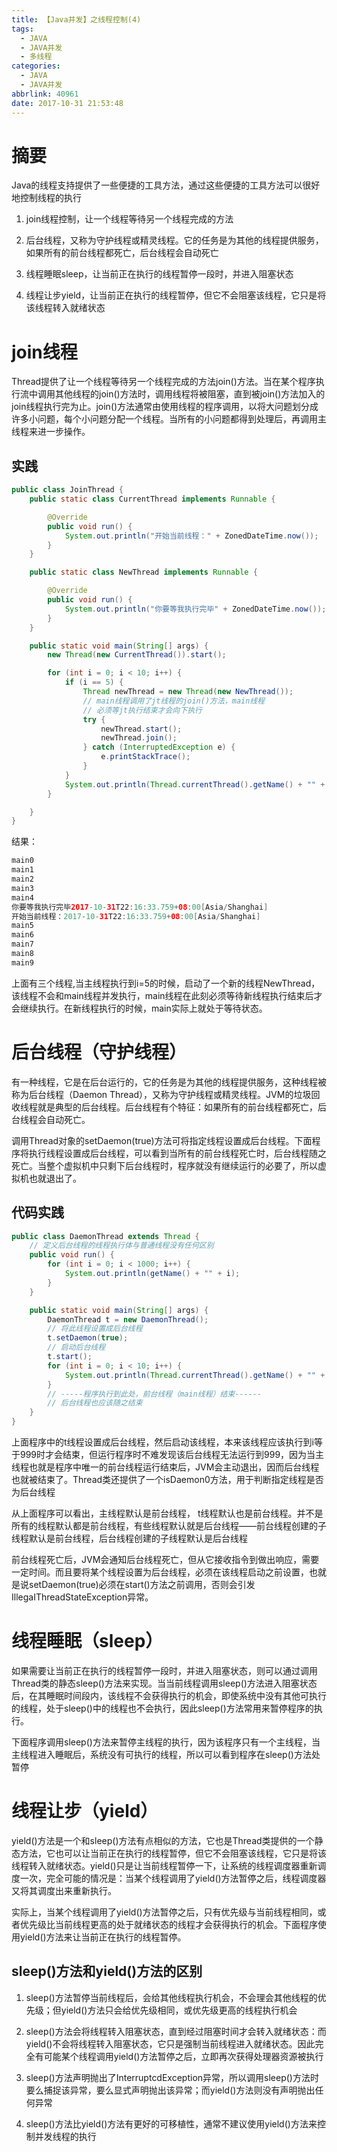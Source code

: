 ```yaml
---
title: 【Java并发】之线程控制(4)
tags:
  - JAVA
  - JAVA并发
  - 多线程
categories:
  - JAVA
  - JAVA并发
abbrlink: 40961
date: 2017-10-31 21:53:48
---
```

# 摘要

Java的线程支持提供了一些便捷的工具方法，通过这些便捷的工具方法可以很好地控制线程的执行

1. join线程控制，让一个线程等待另一个线程完成的方法

2. 后台线程，又称为守护线程或精灵线程。它的任务是为其他的线程提供服务，如果所有的前台线程都死亡，后台线程会自动死亡

3. 线程睡眠sleep，让当前正在执行的线程暂停一段时，并进入阻塞状态

4. 线程让步yield，让当前正在执行的线程暂停，但它不会阻塞该线程，它只是将该线程转入就绪状态

<!-- more -->

# join线程

Thread提供了让一个线程等待另一个线程完成的方法join()方法。当在某个程序执行流中调用其他线程的join()方法时，调用线程将被阻塞，直到被join()方法加入的join线程执行完为止。join()方法通常由使用线程的程序调用，以将大问题划分成许多小问题，每个小问题分配一个线程。当所有的小问题都得到处理后，再调用主线程来进一步操作。

## 实践
```java
public class JoinThread {
	public static class CurrentThread implements Runnable {

		@Override
		public void run() {
			System.out.println("开始当前线程：" + ZonedDateTime.now());
		}
	}

	public static class NewThread implements Runnable {

		@Override
		public void run() {
			System.out.println("你要等我执行完毕" + ZonedDateTime.now());
		}
	}

	public static void main(String[] args) {
		new Thread(new CurrentThread()).start();

		for (int i = 0; i < 10; i++) {
			if (i == 5) {
				Thread newThread = new Thread(new NewThread());
				// main线程调用了jt线程的join()方法，main线程
				// 必须等jt执行结束才会向下执行
				try {
					newThread.start();
					newThread.join();
				} catch (InterruptedException e) {
					e.printStackTrace();
				}
			}
			System.out.println(Thread.currentThread().getName() + "" + i);
		}

	}
}
```
结果：
```Java
main0
main1
main2
main3
main4
你要等我执行完毕2017-10-31T22:16:33.759+08:00[Asia/Shanghai]
开始当前线程：2017-10-31T22:16:33.759+08:00[Asia/Shanghai]
main5
main6
main7
main8
main9
```

上面有三个线程,当主线程执行到i=5的时候，启动了一个新的线程NewThread，该线程不会和main线程并发执行，main线程在此刻必须等待新线程执行结束后才会继续执行。在新线程执行的时候，main实际上就处于等待状态。

# 后台线程（守护线程）

有一种线程，它是在后台运行的，它的任务是为其他的线程提供服务，这种线程被称为后台线程（Daemon Thread），又称为守护线程或精灵线程。JVM的垃圾回收线程就是典型的后台线程。后台线程有个特征：如果所有的前台线程都死亡，后台线程会自动死亡。

调用Thread对象的setDaemon(true)方法可将指定线程设置成后台线程。下面程序将执行线程设置成后台线程，可以看到当所有的前台线程死亡时，后台线程随之死亡。当整个虚拟机中只剩下后台线程时，程序就没有继续运行的必要了，所以虚拟机也就退出了。

## 代码实践
```java
public class DaemonThread extends Thread {
	// 定义后台线程的线程执行体与普通线程没有任何区别
	public void run() {
		for (int i = 0; i < 1000; i++) {
			System.out.println(getName() + "" + i);
		}
	}

	public static void main(String[] args) {
		DaemonThread t = new DaemonThread();
		// 将此线程设置成后台线程
		t.setDaemon(true);
		// 启动后台线程
		t.start();
		for (int i = 0; i < 10; i++) {
			System.out.println(Thread.currentThread().getName() + "" + i);
		}
		// -----程序执行到此处，前台线程（main线程）结束------
		// 后台线程也应该随之结束
	}
}
```
上面程序中的t线程设置成后台线程，然后启动该线程，本来该线程应该执行到i等于999时才会结束，但运行程序时不难发现该后台线程无法运行到999，因为当主线程也就是程序中唯一的前台线程运行结束后，JVM会主动退出，因而后台线程也就被结束了。Thread类还提供了一个isDaemon0方法，用于判断指定线程是否为后台线程

从上面程序可以看出，主线程默认是前台线程， t线程默认也是前台线程。并不是所有的线程默认都是前台线程，有些线程默认就是后台线程——前台线程创建的子线程默认是前台线程，后台线程创建的子线程默认是后台线程

前台线程死亡后，JVM会通知后台线程死亡，但从它接收指令到做出响应，需要一定时间。而且要将某个线程设置为后台线程，必须在该线程启动之前设置，也就是说setDaemon(true)必须在start()方法之前调用，否则会引发IllegaIThreadStateException异常。

# 线程睡眠（sleep）
如果需要让当前正在执行的线程暂停一段时，并进入阻塞状态，则可以通过调用Thread类的静态sleep()方法来实现。当当前线程调用sleep()方法进入阻塞状态后，在其睡眠时间段内，该线程不会获得执行的机会，即使系统中没有其他可执行的线程，处于sleep()中的线程也不会执行，因此sleep()方法常用来暂停程序的执行。

下面程序调用sleep()方法来暂停主线程的执行，因为该程序只有一个主线程，当主线程进入睡眠后，系统没有可执行的线程，所以可以看到程序在sleep()方法处暂停

# 线程让步（yield）
yield()方法是一个和sleep()方法有点相似的方法，它也是Thread类提供的一个静态方法，它也可以让当前正在执行的线程暂停，但它不会阻塞该线程，它只是将该线程转入就绪状态。yield()只是让当前线程暂停一下，让系统的线程调度器重新调度一次，完全可能的情况是：当某个线程调用了yield()方法暂停之后，线程调度器又将其调度出来重新执行。

实际上，当某个线程调用了yield()方法暂停之后，只有优先级与当前线程相同，或者优先级比当前线程更高的处于就绪状态的线程才会获得执行的机会。下面程序使用yield()方法来让当前正在执行的线程暂停。

## sleep()方法和yield()方法的区别

1. sleep()方法暂停当前线程后，会给其他线程执行机会，不会理会其他线程的优先级；但yield()方法只会给优先级相同，或优先级更高的线程执行机会

2. sleep()方法会将线程转入阻塞状态，直到经过阻塞时间才会转入就绪状态：而yield()不会将线程转入阻塞状态，它只是强制当前线程进入就绪状态。因此完全有可能某个线程调用yield()方法暂停之后，立即再次获得处理器资源被执行

3. sleep()方法声明抛出了InterruptcdException异常，所以调用sleep()方法时要么捕捉该异常，要么显式声明抛出该异常；而yield()方法则没有声明抛出任何异常

4. sleep()方法比yield()方法有更好的可移植性，通常不建议使用yield()方法来控制并发线程的执行

